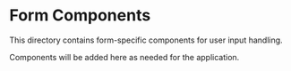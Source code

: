 # Form Components

This directory contains form-specific components for user input handling.

Components will be added here as needed for the application.
